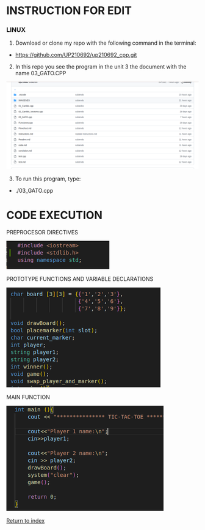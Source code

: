# INSTRUCTION FOR EDIT

### LINUX

1. Download or clone my repo with the following command in the terminal:
* https://github.com/UP210692/up210692_cpp.git
2. In this repo you see the program in the unit 3 the document with the name 03_GATO.CPP

<img src = "./IMAGENES/8.png
">

3. To run this program, type:
* ./03_GATO.cpp

# CODE EXECUTION

PREPROCESOR DIRECTIVES

<img src = "./IMAGENES/9.png">

PROTOTYPE FUNCTIONS AND VARIABLE DECLARATIONS

<img src = "./IMAGENES/11.png">

MAIN FUNCTION

<img src = "./IMAGENES/12.png">



[Return to index](https://github.com/UP210692/up210692_cpp/blob/main/U3/Readme.md)
